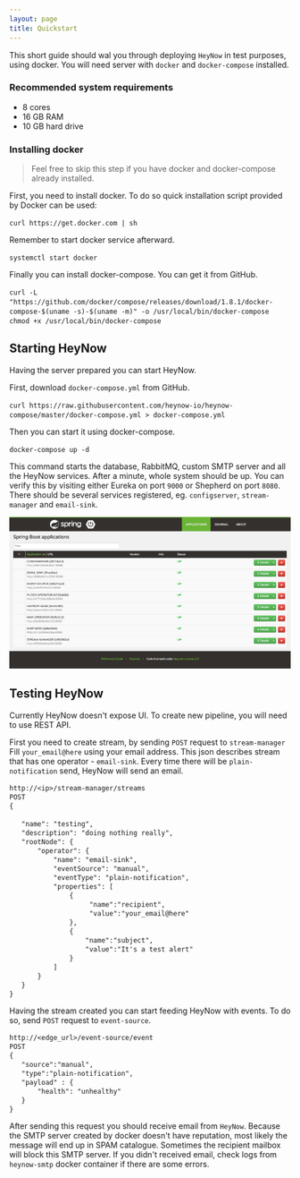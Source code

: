 ```yaml
---
layout: page
title: Quickstart
---
```


This short guide should wal you through deploying `HeyNow` in test purposes, using docker. 
You will need server with `docker` and `docker-compose` installed.

### Recommended system requirements 

* 8 cores
* 16 GB RAM
* 10 GB hard drive

### Installing docker

> Feel free to skip this step if you have docker and docker-compose already installed.

First, you need to install docker. To do so quick installation script provided by Docker can be used:

`curl https://get.docker.com | sh`

Remember to start docker service afterward. 

`systemctl start docker`

Finally you can install docker-compose. You can get it from GitHub.

`curl -L "https://github.com/docker/compose/releases/download/1.8.1/docker-compose-$(uname -s)-$(uname -m)" -o /usr/local/bin/docker-compose`
`chmod +x /usr/local/bin/docker-compose`

## Starting HeyNow

Having the server prepared you can start HeyNow. 

First, download `docker-compose.yml` from GitHub.

`curl https://raw.githubusercontent.com/heynow-io/heynow-compose/master/docker-compose.yml > docker-compose.yml`

Then you can start it using docker-compose. 

`docker-compose up -d`

This command starts the database, RabbitMQ, custom SMTP server and all the HeyNow services.
After a minute, whole system should be up. You can verify this by visiting either Eureka on port `9000` or 
Shepherd on port `8080`. There should be several services registered, eg. `configserver`, `stream-manager` and `email-sink`.

![Shepherd](/images/shepherd.png)

## Testing HeyNow

Currently HeyNow doesn't expose UI. To create new pipeline, you will need to use REST API.

First you need to create stream, by sending `POST` request to `stream-manager`
Fill `your_email@here` using your email address. This json describes stream 
that has one operator - `email-sink`. Every time there will be `plain-notification` send, HeyNow will send an email.

```
http://<ip>/stream-manager/streams
POST
{
  
   "name": "testing",
   "description": "doing nothing really",
   "rootNode": {
       "operator": {
           "name": "email-sink",
           "eventSource": "manual",
           "eventType": "plain-notification",
           "properties": [
               {
                    "name":"recipient",
                    "value":"your_email@here"
               },
               {
                   "name":"subject",
                   "value":"It's a test alert"
               }
           ]
       }
   }
}
```

Having the stream created you can start feeding HeyNow with events.
To do so, send `POST` request to `event-source`.

```
http://<edge_url>/event-source/event
POST
{
   "source":"manual",
   "type":"plain-notification",
   "payload" : {
       "health": "unhealthy"
   }
}
```

After sending this request you should receive email from `HeyNow`.
Because the SMTP server created by docker doesn't have reputation, most likely the message
will end up in SPAM catalogue. Sometimes the recipient mailbox will block this SMTP server. If you didn't received email,
check logs from `heynow-smtp` docker container if there are some errors.
